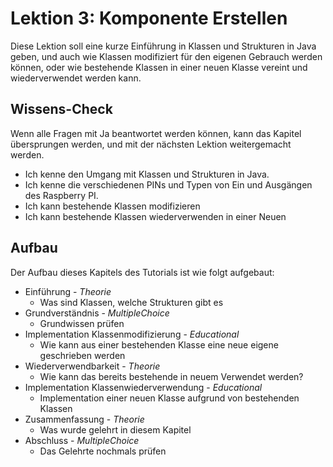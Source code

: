 # Lektion 3: Komponente Erstellen

Diese Lektion soll eine kurze Einführung in Klassen und Strukturen in Java geben, und 
auch wie Klassen modifiziert für den eigenen Gebrauch werden können, oder wie bestehende 
Klassen in einer neuen Klasse vereint und wiederverwendet werden kann.

## Wissens-Check
Wenn alle Fragen mit Ja beantwortet werden können, kann das Kapitel übersprungen werden, und mit der nächsten
Lektion weitergemacht werden.

- Ich kenne den Umgang mit Klassen und Strukturen in Java.
- Ich kenne die verschiedenen PINs und Typen von Ein und Ausgängen des Raspberry PI.
- Ich kann bestehende Klassen modifizieren
- Ich kann bestehende Klassen wiederverwenden in einer Neuen

## Aufbau
Der Aufbau dieses Kapitels des Tutorials ist wie folgt aufgebaut:

- Einführung - *Theorie*
  - Was sind Klassen, welche Strukturen gibt es
- Grundverständnis - *MultipleChoice*
  - Grundwissen prüfen
- Implementation Klassenmodifizierung - *Educational*
  - Wie kann aus einer bestehenden Klasse eine neue eigene geschrieben werden
- Wiederverwendbarkeit - *Theorie*
  - Wie kann das bereits bestehende in neuem Verwendet werden?
- Implementation Klassenwiederverwendung - *Educational*
  - Implementation einer neuen Klasse aufgrund von bestehenden Klassen
- Zusammenfassung - *Theorie*
  - Was wurde gelehrt in diesem Kapitel
- Abschluss - *MultipleChoice*
  - Das Gelehrte nochmals prüfen
